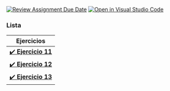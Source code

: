 [![Review Assignment Due Date](https://classroom.github.com/assets/deadline-readme-button-24ddc0f5d75046c5622901739e7c5dd533143b0c8e959d652212380cedb1ea36.svg)](https://classroom.github.com/a/Ewits624)
[![Open in Visual Studio Code](https://classroom.github.com/assets/open-in-vscode-718a45dd9cf7e7f842a935f5ebbe5719a5e09af4491e668f4dbf3b35d5cca122.svg)](https://classroom.github.com/online_ide?assignment_repo_id=15091710&assignment_repo_type=AssignmentRepo)


### Lista

| Ejercicios |
| :-: | 
| [✔️ **Ejercicio 11**](Practica_Ejercicios/11-Main.c) | 
| [✔️ **Ejercicio 12**](Practica_Ejercicios/12-Main.c) | 
| [✔️ **Ejercicio 13**](Practica_Ejercicios/13-Main.c) | 

